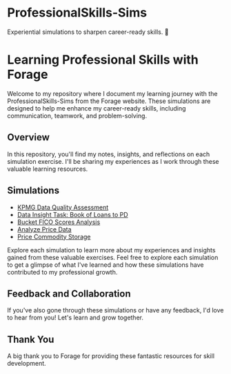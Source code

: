 # ProfessionalSkills-Sims
Experiential simulations to sharpen career-ready skills. 🚀

# Learning Professional Skills with Forage
Welcome to my repository where I document my learning journey with the ProfessionalSkills-Sims from the Forage website. These simulations are designed to help me enhance my career-ready skills, including communication, teamwork, and problem-solving.

## Overview
In this repository, you'll find my notes, insights, and reflections on each simulation exercise. I'll be sharing my experiences as I work through these valuable learning resources.

## Simulations

- [KPMG Data Quality Assessment](./Simulations/KPMG-Data-Quality-Assessment)
- [Data Insight Task: Book of Loans to PD](./Simulations/Data-Insight-Book-of-Loans-to-PD)
- [Bucket FICO Scores Analysis](./Simulations/Bucket-FICO-Scores)
- [Analyze Price Data](./Simulations/Analyze-Price-Data)
- [Price Commodity Storage](./Simulations/Price-Commodity-Storage)
  
Explore each simulation to learn more about my experiences and insights gained from these valuable exercises.
Feel free to explore each simulation to get a glimpse of what I've learned and how these simulations have contributed to my professional growth.

## Feedback and Collaboration
If you've also gone through these simulations or have any feedback, I'd love to hear from you! Let's learn and grow together.

## Thank You
A big thank you to Forage for providing these fantastic resources for skill development.
